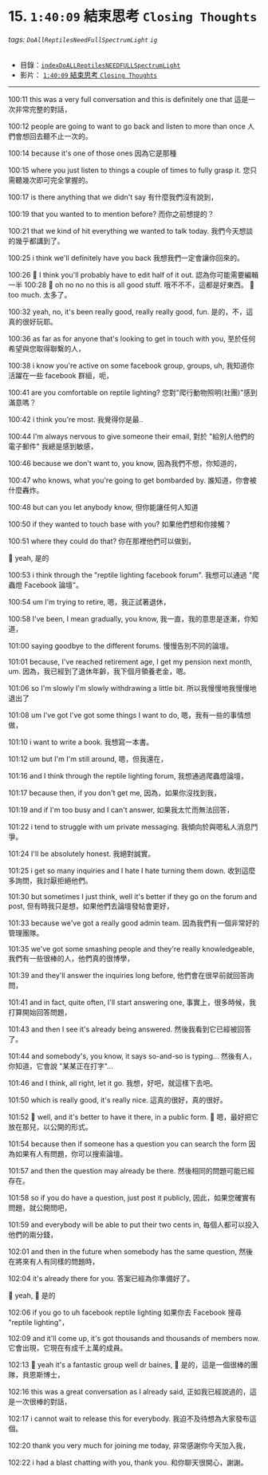 # 15. `1:40:09` 結束思考 `Closing Thoughts`

###### tags: `DoAllReptilesNeedFullSpectrumLight` `ig`

- 目錄：[`indexDoALLReptilesNEEDFULLSpectrumLight`](https://hackmd.io/@ZO2MyW0NRDSyMlEjLJzEcA/indexDoALLReptilesNEEDFULLSpectrumLight)
- 影片： [`1:40:09` 結束思考 `Closing Thoughts`](https://youtu.be/EhbDx11OMfM?t=6009)

---

100:11
this was a very full conversation and this is definitely one that
這是一次非常完整的對話，

100:12
people are going to want to go back and listen to more than once
人們會想回去聽不止一次的。

100:14
because it's one of those ones
因為它是那種

100:15
where you just listen to things a couple of times to fully grasp it.
您只需聽幾次即可完全掌握的。

100:17
is there anything that we didn't say
有什麼我們沒有說到，

100:19
that you wanted to to mention before?
而你之前想提的？

100:21
that we kind of hit everything we wanted to talk today.
我們今天想談的幾乎都講到了。

100:25
i think we'll definitely have you back
我想我們一定會讓你回來的。

100:26
:older_woman: I think you'll probably have to edit half of it out.
認為你可能需要編輯一半
100:28
:bearded_person: oh no no no this is all good stuff.
哦不不不，這都是好東西。
:older_woman: too much.
太多了。

100:32
yeah, no, it's been really good, really really good, fun.
是的，不，這真的很好玩耶。

<!--  -->

100:36
as far as for anyone that's looking to get in touch with you,
至於任何希望與您取得聯繫的人，

100:38
i know you're active on some facebook group, groups, uh,
我知道你活躍在一些 facebook 群組，呃，

100:41
are you comfortable on reptile lighting?
您對"爬行動物照明(社團)"感到滿意嗎？

100:42
i think you're most.
我覺得你是最..

100:44
I'm always nervous to give someone their email,
對於 "給別人他們的電子郵件" 我總是感到敏感，

100:46
because we don't want to, you know,
因為我們不想，你知道的，

100:47
who knows, what you're going to get bombarded by.
誰知道，你會被什麼轟炸。

100:48
but can you let anybody know,
但你能讓任何人知道

100:50
if they wanted to touch base with you?
如果他們想和你接觸？

100:51
where they could do that?
你在那裡他們可以做到，

:older_woman: yeah,
是的

100:53
i think through the "reptile lighting facebook forum".
我想可以通過 "爬蟲燈 Facebook 論壇"。

100:54
um I'm trying to retire,
嗯，我正試著退休，

100:58
I've been, I mean gradually, you know,
我一直，我的意思是逐漸，你知道，

101:00
saying goodbye to the different forums.
慢慢告別不同的論壇。

101:01
because, I've reached retirement age, I get my pension next month, um.
因為，我已經到了退休年齡，我下個月領養老金，嗯。

101:06
so I'm slowly I'm slowly withdrawing a little bit.
所以我慢慢地我慢慢地退出了

101:08
um I've got I've got some things I want to do,
嗯，我有一些的事情想做，

101:10
i want to write a book.
我想寫一本書。

101:12
um but I'm I'm still around,
嗯，但我還在，

101:16
and I think through the reptile lighting forum,
我想通過爬蟲燈論壇，

101:17
because then, if you don't get me,
因為，如果你沒找到我，

101:19
and if I'm too busy and I can't answer,
如果我太忙而無法回答，

101:22
i tend to struggle with um private messaging.
我傾向於與嗯私人消息鬥爭。

101:24
I'll be absolutely honest.
我絕對誠實。

101:25
i get so many inquiries and I hate I hate turning them down.
收到這麼多詢問，我討厭拒絕他們。

101:30
but sometimes I just think, well it's better if they go on the forum and post,
但有時我只是想，如果他們去論壇發帖會更好，

101:33
because we've got a really good admin team.
因為我們有一個非常好的管理團隊。

101:35
we've got some smashing people and they're really knowledgeable,
我們有一些很棒的人，他們真的很博學，

101:39
and they'll answer the inquiries long before,
他們會在很早前就回答詢問，

101:41
and in fact, quite often, I'll start answering one,
事實上，很多時候，我打算開始回答問題，

101:43
and then I see it's already being answered.
然後我看到它已經被回答了。

101:44
and somebody's, you know, it says so-and-so is typing...
然後有人，你知道，它會說 "某某正在打字"...

101:46
and I think, all right, let it go.
我想，好吧，就這樣下去吧。

101:50
which is really good, it's really nice.
這真的很好，真的很好。

101:52
:bearded_person: well, and it's better to have it there, in a public form.
:bearded_person: 嗯，最好把它放在那兒，以公開的形式。

101:54
because then if someone has a question you can search the form
因為如果有人有問題，你可以搜索論壇。

101:57
and then the question may already be there.
然後相同的問題可能已經存在。

101:58
so if you do have a question, just post it publicly,
因此，如果您確實有問題，就公開問吧，

101:59
and everybody will be able to put their two cents in,
每個人都可以投入他們的兩分錢，

102:01
and then in the future when somebody has the same question,
然後在將來有人有同樣的問題時，

102:04
it's already there for you.
答案已經為你準備好了。

:older_woman: yeah,
:older_woman: 是的

102:06
if you go to uh facebook reptile lighting
如果你去 Facebook 搜尋 "reptile lighting"，

102:09
and it'll come up, it's got thousands and thousands of members now.
它會出現，它現在有成千上萬的成員。

102:13
:bearded_person: yeah it's a fantastic group well dr baines,
:bearded_person: 是的，這是一個很棒的團隊，貝恩斯博士，

102:16
this was a great conversation as I already said,
正如我已經說過的，這是一次很棒的對話，

102:17
i cannot wait to release this for everybody.
我迫不及待想為大家發布這個。

102:20
thank you very much for joining me today,
非常感謝你今天加入我，

102:22
i had a blast chatting with you, thank you.
和你聊天很開心，謝謝。
